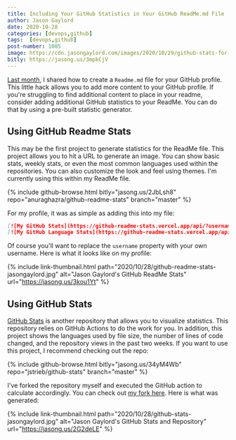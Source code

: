 ```yaml
---
title: Including Your GitHub Statistics in Your GitHub ReadMe.md File
author: Jason Gaylord
date: 2020-10-28
categories: [devops,github]
tags:  [devops,github]
post-number: 1085
image: https://cdn.jasongaylord.com/images/2020/10/29/github-stats-for-jasongaylord.jpg
bitly: https://jasong.us/3mpkCjV
---
```


[Last month](https://jasong.us/2FP7lky), I shared how to create a `Readme.md` file for your GitHub profile. This little hack allows you to add more content to your GitHub profile. If you're struggling to find additional content to place in your readme, consider adding additional GitHub statistics to your ReadMe. You can do that by using a pre-built statistic generator.

## Using GitHub Readme Stats
This may be the first project to generate statistics for the ReadMe file. This project allows you to hit a URL to generate an image. You can show basic stats, weekly stats, or even the most common languages used within the repositories. You can also customize the look and feel using themes. I'm currently using this within my ReadMe file. 

{% include github-browse.html bitly="jasong.us/2JbLsh8" repo="anuraghazra/github-readme-stats" branch="master" %}

For my profile, it was as simple as adding this into my file:

```markdown
[![My GitHub Stats](https://github-readme-stats.vercel.app/api/?username=jasongaylord&count_private=true&theme=tokyonight&showicons=true)]()
[![My GitHub Language Stats](https://github-readme-stats.vercel.app/api/top-langs/?username=jasongaylord&langs_count=5&theme=tokyonight)]()
```

Of course you'll want to replace the `username` property with your own username. Here is what it looks like on my profile:

{% include link-thumbnail.html path="2020/10/28/github-readme-stats-jasongaylord.jpg" alt="Jason Gaylord's GitHub ReadMe Stats" url="https://jasong.us/3kou1Yt" %}

## Using GitHub Stats
[GitHub Stats](https://jasong.us/34yM4Wb) is another repository that allows you to visualize statistics. This repository relies on GitHub Actions to do the work for you. In addition, this project shows the languages used by file size, the number of lines of code changed, and the repository views in the past two weeks. If you want to use this project, I recommend checking out the repo:

{% include github-browse.html bitly="jasong.us/34yM4Wb" repo="jstrieb/github-stats" branch="master" %}

I've forked the repository myself and executed the GitHub action to calculate accordingly. You can check out [my fork here](https://jasong.us/2G2deLE). Here is what was generated:

{% include link-thumbnail.html path="2020/10/28/github-stats-jasongaylord.jpg" alt="Jason Gaylord's GitHub Stats and Repository" url="https://jasong.us/2G2deLE" %}